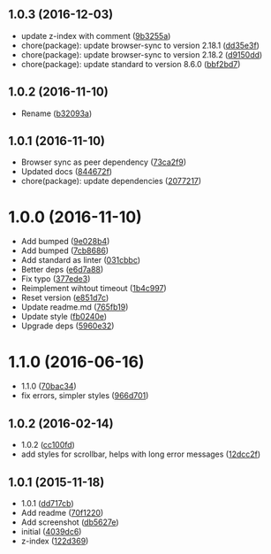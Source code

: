 <a name="1.0.3"></a>
## 1.0.3 (2016-12-03)

* update z-index with comment ([9b3255a](https://github.com/Kikobeats/bs-pretty-message/commit/9b3255a))
* chore(package): update browser-sync to version 2.18.1 ([dd35e3f](https://github.com/Kikobeats/bs-pretty-message/commit/dd35e3f))
* chore(package): update browser-sync to version 2.18.2 ([d9150dd](https://github.com/Kikobeats/bs-pretty-message/commit/d9150dd))
* chore(package): update standard to version 8.6.0 ([bbf2bd7](https://github.com/Kikobeats/bs-pretty-message/commit/bbf2bd7))



<a name="1.0.2"></a>
## 1.0.2 (2016-11-10)

* Rename ([b32093a](https://github.com/Kikobeats/bs-pretty-message/commit/b32093a))



<a name="1.0.1"></a>
## 1.0.1 (2016-11-10)

* Browser sync as peer dependency ([73ca2f9](https://github.com/Kikobeats/bs-pretty-message/commit/73ca2f9))
* Updated docs ([844672f](https://github.com/Kikobeats/bs-pretty-message/commit/844672f))
* chore(package): update dependencies ([2077217](https://github.com/Kikobeats/bs-pretty-message/commit/2077217))



<a name="1.0.0"></a>
# 1.0.0 (2016-11-10)

* Add bumped ([9e028b4](https://github.com/Kikobeats/bs-pretty-message/commit/9e028b4))
* Add bumped ([7cb8686](https://github.com/Kikobeats/bs-pretty-message/commit/7cb8686))
* Add standard as linter ([031cbbc](https://github.com/Kikobeats/bs-pretty-message/commit/031cbbc))
* Better deps ([e6d7a88](https://github.com/Kikobeats/bs-pretty-message/commit/e6d7a88))
* Fix typo ([377ede3](https://github.com/Kikobeats/bs-pretty-message/commit/377ede3))
* Reimplement wihtout timeout ([1b4c997](https://github.com/Kikobeats/bs-pretty-message/commit/1b4c997))
* Reset version ([e851d7c](https://github.com/Kikobeats/bs-pretty-message/commit/e851d7c))
* Update readme.md ([765fb19](https://github.com/Kikobeats/bs-pretty-message/commit/765fb19))
* Update style ([fb0240e](https://github.com/Kikobeats/bs-pretty-message/commit/fb0240e))
* Upgrade deps ([5960e32](https://github.com/Kikobeats/bs-pretty-message/commit/5960e32))



<a name="1.1.0"></a>
# 1.1.0 (2016-06-16)

* 1.1.0 ([70bac34](https://github.com/Kikobeats/bs-pretty-message/commit/70bac34))
* fix errors, simpler styles ([966d701](https://github.com/Kikobeats/bs-pretty-message/commit/966d701))



<a name="1.0.2"></a>
## 1.0.2 (2016-02-14)

* 1.0.2 ([cc100fd](https://github.com/Kikobeats/bs-pretty-message/commit/cc100fd))
* add styles for scrollbar, helps with long error messages ([12dcc2f](https://github.com/Kikobeats/bs-pretty-message/commit/12dcc2f))



<a name="1.0.1"></a>
## 1.0.1 (2015-11-18)

* 1.0.1 ([dd717cb](https://github.com/Kikobeats/bs-pretty-message/commit/dd717cb))
* Add readme ([70f1220](https://github.com/Kikobeats/bs-pretty-message/commit/70f1220))
* Add screenshot ([db5627e](https://github.com/Kikobeats/bs-pretty-message/commit/db5627e))
* initial ([4039dc6](https://github.com/Kikobeats/bs-pretty-message/commit/4039dc6))
* z-index ([122d369](https://github.com/Kikobeats/bs-pretty-message/commit/122d369))



